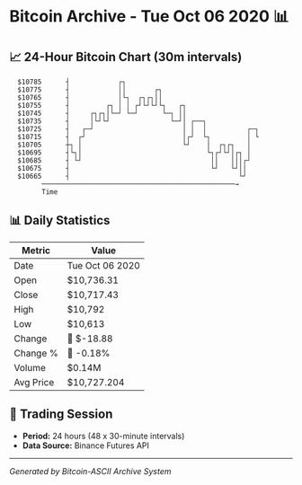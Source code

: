 # Bitcoin Archive - Tue Oct 06 2020 📊

## 📈 24-Hour Bitcoin Chart (30m intervals)

```
  $10785      ┤            ┌┐                                  
  $10775      ┤            ││       ┌┐                         
  $10765      ┤            │└┐  ┌┐┌┐││                         
  $10755      ┤         ┌┐ │ │ ┌┘└┘└┘└┐   ┌┐                   
  $10745      ┤     ┌┐┌┐│└─┘ └─┘      └─┐ ││                   
  $10735      ┤     │└┘└┘               └─┘│ ┌──┐              
  $10725      ┤   ┌─┘                      │ │  │          ┌─┐ 
  $10715      ┤  ┌┘                        │┌┘  └┐         │ └ 
  $10705      ┼┐ │                         └┘    │  ┌┐┌┐   │   
  $10695      ┤└┐│                               └┐┌┘└┘│┌┐ │   
  $10685      ┤ └┘                                ││   │││┌┘   
  $10675      ┤                                   └┘   └┘││    
  $10665      ┤                                          └┘    
        ────────────────────────────────────────────────→
        Time
```

## 📊 Daily Statistics

| Metric | Value |
|--------|-------|
| Date | Tue Oct 06 2020 |
| Open | $10,736.31 |
| Close | $10,717.43 |
| High | $10,792 |
| Low | $10,613 |
| Change | 🔴 $-18.88 |
| Change % | 🔴 -0.18% |
| Volume | $0.14M |
| Avg Price | $10,727.204 |

## 📅 Trading Session

- **Period:** 24 hours (48 x 30-minute intervals)
- **Data Source:** Binance Futures API

---
*Generated by Bitcoin-ASCII Archive System*
